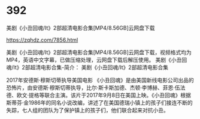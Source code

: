 # 392
美剧《小丑回魂/It》2部超清电影合集[MP4/8.56GB]云网盘下载

https://zqhdz.com/7856.html

美剧《小丑回魂/It》2部超清电影合集[MP4/8.56GB]云网盘下载，视频格式均为MP4，英语中文字幕，已做压缩处理，云网盘下载后解压使用。
美剧《小丑回魂/It》2部超清电影合集-简介：
美剧《小丑回魂/It》2部超清电影合集

2017年安德斯·穆斯切蒂执导美国电影
《小丑回魂》是由美国新线电影公司出品的恐怖片，由安德斯·穆斯切蒂执导，比尔·斯卡斯加德、杰顿·李博赫、菲恩·伍法德、欧文·提格等联合主演。该片于2017年9月8日在美国上映。《小丑回魂》根据斯蒂芬·金1986年的同名小说改编，讲述了在美国德瑞小镇上的孩子们接连不断的失踪，七人组的团队为了保护镇上的孩子们，他们联合起来对抗小丑。
